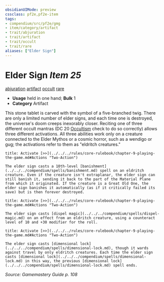 ```yaml
---
obsidianUIMode: preview
cssclass: pf2e,pf2e-item
tags:
- compendium/src/pf2e/gmg
- item/category/artifact
- trait/abjuration
- trait/artifact
- trait/occult
- trait/rare
aliases: ["Elder Sign"]
---
```

# Elder Sign *Item 25*  
[abjuration](../../../rules/traits/abjuration.md)  [artifact](../../../rules/traits/artifact-gmg.md)  [occult](../../../rules/traits/occult.md)  [rare](../../../rules/traits/rare.md)  

- **Usage** held in one hand; **Bulk** 1
- **Category** Artifact

This stone tablet is carved with the symbol of a five-branched twig. There are only a limited number of elder signs, and each time one is destroyed, the universe's doom creeps inexorably closer. Reciting one of three different occult mantras (DC 20 [Occultism](../../skills.md#Occultism) check to do so correctly) allows three different activations. All three abilities work only on a creature connected to the Elder Mythos or a cosmic horror, such as a wendigo or gug; the activations refer to them as "eldritch creatures."

```ad-embed-ability
title: Activate [>>](../../../rules/core-rulebook/chapter-9-playing-the-game.md#Actions "Two-Action")

The elder sign casts a 10th-level [banishment](../../../compendium/spells/banishment.md) spell on an eldritch creature. Even if the creature isn't extraplanar, the elder sign can still banish it, sending it back to the part of the Material Plane from which it originated. If the creature is a Great Old One, the elder sign banishes it automatically (as if it critically failed its save) but is then forever destroyed.
```

```ad-embed-ability
title: Activate [>>](../../../rules/core-rulebook/chapter-9-playing-the-game.md#Actions "Two-Action")

The elder sign casts [dispel magic](../../../compendium/spells/dispel-magic.md) on an effect from an eldritch creature, using a counteract level of 10 and +30 modifier for the roll.
```

```ad-embed-ability
title: Activate [>>](../../../rules/core-rulebook/chapter-9-playing-the-game.md#Actions "Two-Action")

The elder sign casts [dimensional lock](../../../compendium/spells/dimensional-lock.md), though it wards against travel by only eldritch creatures. Each time the elder sign casts [dimensional lock](../../../compendium/spells/dimensional-lock.md) in this way, the previous [dimensional lock](../../../compendium/spells/dimensional-lock.md) spell ends.
```

*Source: Gamemastery Guide p. 108*
